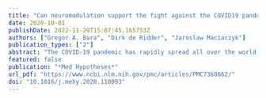 ```yaml
---
title: "Can neuromodulation support the fight against the COVID19 pandemic? Transcutaneous non-invasive vagal nerve stimulation as a potential targeted treatment of fulminant acute respiratory distress syndrome"
date: 2020-10-01
publishDate: 2022-11-29T15:07:45.165753Z
authors: ["Gregor A. Bara", "Dirk de Ridder", "Jaroslaw Maciaczyk"]
publication_types: ["2"]
abstract: "The COVID-19 pandemic has rapidly spread all over the world and caused a major health care crisis. About 20% of patients develop severe disease and require hospitalisation, which is associated with a high mortality rate of up to 97% in those being ventilated and respiratory failure being the leading cause of death. Despite many therapeutic agents being under current investigation there is yet no panacea available. With increasing rates of infection throughout the world, there is an urgent need for new therapeutic approaches to counteract the infection., As the nervous system has shown to be a strong modulator of respiratory function and the immune response, we want to highlight pathways involved in regulation of respiratory function, the neuro-immune axis as well as the rationale for a potential targeted treatment of fulminant acute respiratory distress syndrome via transcutaneous non-invasive vagal nerve stimulation in critically-ill COVID-19 patients."
featured: false
publication: "*Med Hypotheses*"
url_pdf: "https://www.ncbi.nlm.nih.gov/pmc/articles/PMC7368662/"
doi: "10.1016/j.mehy.2020.110093"
---
```


